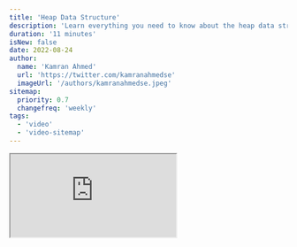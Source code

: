 ```yaml
---
title: 'Heap Data Structure'
description: 'Learn everything you need to know about the heap data structure'
duration: '11 minutes'
isNew: false
date: 2022-08-24
author:
  name: 'Kamran Ahmed'
  url: 'https://twitter.com/kamranahmedse'
  imageUrl: '/authors/kamranahmedse.jpeg'
sitemap:
  priority: 0.7
  changefreq: 'weekly'
tags:
  - 'video'
  - 'video-sitemap'
---
```


<iframe class="w-full aspect-video mb-5" src="https://www.youtube.com/embed/F_r0sJ1RqWk" title="Heap Data Structure"></iframe>
